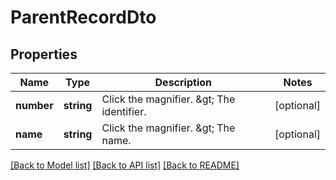 # ParentRecordDto

## Properties
Name | Type | Description | Notes
------------ | ------------- | ------------- | -------------
**number** | **string** | Click the magnifier. &amp;gt; The identifier. | [optional] 
**name** | **string** | Click the magnifier. &amp;gt; The name. | [optional] 

[[Back to Model list]](../README.md#documentation-for-models) [[Back to API list]](../README.md#documentation-for-api-endpoints) [[Back to README]](../README.md)


